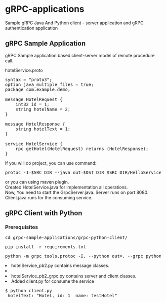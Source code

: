 # gRPC-applications

Sample gRPC Java And Python client - server application and gRPC authentication application
 
## gRPC Sample Application

gRPC Sample application based client-server model of remote procedure call.

hotelService.proto

<pre>
syntax = "proto3";
option java_multiple_files = true;
package com.example.demo;

message HotelRequest {
    int32 id = 1;
    string hotelName = 2;
}

message HotelResponse {
    string hotelText = 1;
}

service HotelService {
    rpc getHotel(HotelRequest) returns (HotelResponse);
}
</pre>

If you will do project, you can use command:

<pre>protoc -I=$SRC_DIR --java_out=$DST_DIR $SRC_DIR/HelloService.proto</pre>

or you can using maven plugin. </br>
Created HotelService.java for implementation all operations.
</br>
Now, You need to start the GrpcServer.java. Server runs on port 8080.
</br>
Client.java runs for the consuming service.

## gRPC Client with Python

### Prerequisites
<pre>cd grpc-sample-applications/grpc-python-client/</pre>
<pre>pip install -r requirements.txt</pre>

<pre>python -m grpc_tools.protoc -I. --python_out=. --grpc_python_out=. hotelService.proto</pre>

<li>hotelService_pb2.py contains message classes. <li>

<li>hotelService_pb2_grpc.py contains server and client classes. </li>

<li>Added client.py for consume the service</li>

<pre>$ python client.py<br> hotelText: "Hotel, id: 1  name: testHotel"</pre>

